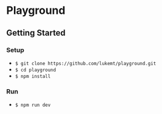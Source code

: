 # Playground

## Getting Started

### Setup

- `$ git clone https://github.com/lukemt/playground.git`
- `$ cd playground`
- `$ npm install`

### Run

- `$ npm run dev`
